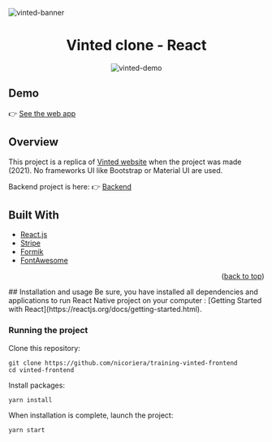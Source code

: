 ![vinted-banner](https://user-images.githubusercontent.com/49198371/132921092-c70a9445-0a3a-41f2-aa1d-4bc58e62ad38.png)

<h1 align="center">Vinted clone - React</h1>
<p align="center">
  <img src="https://github.com/nicoriera/training-vinted-frontend/issues/1#issue-1029389464" alt="vinted-demo"/>
</p>


## Demo
👉 [See the web app](https://nicolas-riera-vinted-training.netlify.app/)

## Overview
This project is a replica of [Vinted website](https://www.vinted.fr/) when the project was made (2021). No frameworks UI like Bootstrap or Material UI are used.

Backend project is here: 👉 [Backend](https://github.com/nicoriera/vinted-backend-nicolas)

## Built With


* [React.js](https://reactjs.org/)
* [Stripe](https://stripe.com/)
* [Formik](https://formik.org/)
* [FontAwesome](https://fontawesome.com/)

<p align="right">(<a href="#top">back to top</a>)</p>
## Installation and usage
Be sure, you have installed all dependencies and applications to run React Native project on your computer : [Getting Started with React](https://reactjs.org/docs/getting-started.html).

### Running the project
Clone this repository:
```
git clone https://github.com/nicoriera/training-vinted-frontend
cd vinted-frontend
```

Install packages:
```
yarn install
```

When installation is complete, launch the project:
```
yarn start
```
